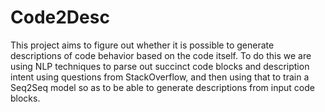 # Code2Desc
This project aims to figure out whether it is possible to generate descriptions of code behavior based on the code itself.
To do this we are using NLP techniques to parse out succinct code blocks and description intent using questions from StackOverflow,
and then using that to train a Seq2Seq model so as to be able to generate descriptions from input code blocks.
